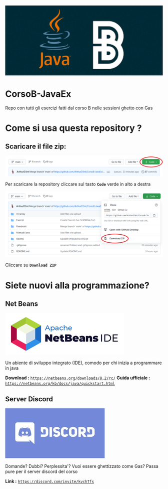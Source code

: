 ![logo](.ignore/repo-logo.png)

# CorsoB-JavaEx
Repo con tutti gli esercizi fatti dal corso B nelle sessioni ghetto con Gas

# Come si usa questa repository ?

## Scaricare il file zip:
![zip-1](https://raw.githubusercontent.com/ArthurD3nt/CorsoB-JavaEx/main/.ignore/zip-1.png)

Per scaricare la repository cliccare sul tasto **`Code`** verde in alto a destra 

![zip-2](https://raw.githubusercontent.com/ArthurD3nt/CorsoB-JavaEx/main/.ignore/zip-2.png)

Cliccare su **`Download ZIP`**

# Siete nuovi alla programmazione?

## Net Beans
![logo-NetBeans](.ignore/logo-NetBeans.png)

Un abiente di sviluppo integrato (IDE), comodo per chi inizia a programmare in java

**Download :** [`https://netbeans.org/downloads/8.2/rc/`](https://netbeans.org/downloads/8.2/rc/)
**Guida ufficiale :** [`https://netbeans.org/kb/docs/java/quickstart.html`](https://netbeans.org/kb/docs/java/quickstart.html)
 
 
 ## Server Discord
 ![logo-Discord](.ignore/discord-logo.jpg)
 
 
 Domande? Dubbi? Perplessita'? Vuoi essere ghettizzato come Gas?
 Passa pure per il server discord del corso
 
 **Link :** [`https://discord.com/invite/kvchTfs`](https://discord.com/invite/kvchTfs)
